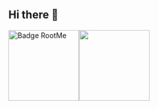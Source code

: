 ## Hi there 👋

<div style="display: flex; align-items: center;">

<img src="https://root-me-badge.cloud.duboc.xyz/storage_clients/40f1d013e2191ce08a8fda4c745e0b14/static_badge_light.png?nocache=1" onerror="this.onerror=null; this.src='https://root-me-badge.cloud.duboc.xyz/storage_clients/40f1d013e2191ce08a8fda4c745e0b14/static_badge_light.png?nocache=' + Date.now();" alt="Badge RootMe" height="140" />
  <!-- img src="https://media.giphy.com/media/hJ9ehuvqmJbrgZLAwB/giphy.gif?cid=790b76112hvqq3n8eg5tn9sxqw2ysqtsra510qm5976mwl5p&ep=v1_gifs_search&rid=giphy.gif&ct=g" alt="Sticker Giphy" height="140" /> -->
  <!-- img src="https://media.giphy.com/media/Yfl7CS7vQqnebA69aH/giphy.gif?cid=ecf05e47ok2visi6uoikp72vzsy5lbqq7k9dq5ejbkheczvq&ep=v1_gifs_related&rid=giphy.gif&ct=g" alt="Sticker Giphy" height="140" / -->
  <!-- img src="https://media3.giphy.com/media/v1.Y2lkPTc5MGI3NjExMnd4ZHlsY2l6aDg1czg5dWFpam90d3FvMjB6enM4dGJ1dW1yd20ycCZlcD12MV9pbnRlcm5hbF9naWZfYnlfaWQmY3Q9cw/zSiEyrWovQBtgNspUy/giphy.gif" height="140" /-- > 
<!-- img src="https://media.giphy.com/media/hJ9ehuvqmJbrgZLAwB/giphy.gif?cid=790b76112hvqq3n8eg5tn9sxqw2ysqtsra510qm5976mwl5p&ep=v1_gifs_search&rid=giphy.gif&ct=g" alt="Sticker Giphy" height="140" "1" "1" "1"/>
  <!-- <img src="https://media.giphy.com/media/htQ2oa93vio51eRi9L/giphy.gif" alt="Sticker Giphy" height="140" /> -->
  <!-- img src="https://media.giphy.com/media/kd9cvF6b5ekEzvOgy0/giphy.gif?cid=ecf05e47657af4e9c4b88d40211967a880d06283b9d7abc3&ep=v1_user_favorites&rid=giphy.gif&ct=g" height="140"/-->
  <img src="https://media.giphy.com/media/A7UJSFMlimwOzTeAwH/giphy.gif?cid=ecf05e47g6i34klq4j11a8d4dorxty4rxadhe4rx07ggyshh&ep=v1_gifs_related&rid=giphy.gif&ct=g" height=140 />
  <!-- img src="https://media2.giphy.com/media/v1.Y2lkPTc5MGI3NjExbXp6bDUzbDRtM3F2aTNhdXNpcDd3dG8weTFuNnptOHlya2k0bjBkbCZlcD12MV9pbnRlcm5hbF9naWZfYnlfaWQmY3Q9Zw/rzcYzbp8BZmwWTUPFa/giphy.gif" height=140 /-->
</div>



<!--
**Reeperc/Reeperc** is a ✨ _special_ ✨ repository because its `README.md` (this file) appears on your GitHub profile.

Here are some ideas to get you started:

- 🔭 I’m currently working on ...
- 🌱 I’m currently learning ...
- 👯 I’m looking to collaborate on ...
- 🤔 I’m looking for help with ...
- 💬 Ask me about ...
- 📫 How to reach me: ...
- 😄 Pronouns: ...
- ⚡ Fun fact: ...
-->
